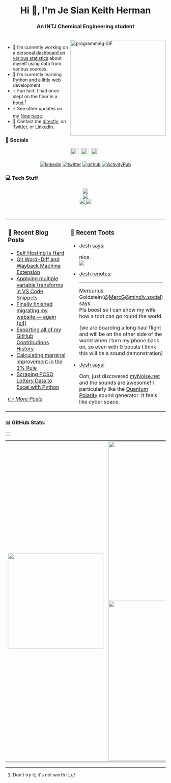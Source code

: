 <h1 align="center">Hi 👋, I'm Je Sian Keith Herman</h1>
<h3 align="center">An INTJ Chemical Engineering student</h3><br>
<img align="right" src="https://github.com/jskherman/jskherman/assets/68434444/6d0eeb9f-cf5f-407b-8e2f-da0c2ffc79a3" alt="programming GIF" height=300 />

- 🔭  I’m currently working on a [personal dashboard on various statistics](https://howis.jskherman.com) about myself using data from various sources.<br>
- 🌱  I’m currently learning Python and a little web development<br>
- 💡  Fun fact: I had once slept on the floor in a hotel.[^1]<br>
- ⚡  See other updates on my [Now page](https://www.jskherman.com/now).<br>
- 📧  Contact me [directly](https://www.jskherman.com/about/#contact-me), on [Twitter](https://twitter.com/jskherman), or [LinkedIn](https://linkedin.com/in/jskherman).

[^1]: Don't try it; it's not worth it.

### 💬 Socials

<div align="center">

<a href="https://www.jskherman.com" target="_blank"><img src="https://img.shields.io/website?down_message=offline&style=for-the-badge&up_message=online&url=https%3A%2F%2Fwww.jskherman.com" height="25" alt="website" /></a>&nbsp;
<a href="https://github.com/jskherman"><img src="https://komarev.com/ghpvc/?username=jskherman&style=for-the-badge&label=PROFILE+VIEWS" height="25" alt="views count" /></a>&nbsp;
<a href="https://paypal.me/jskherman" target="_blank"><img src="https://img.shields.io/badge/PayPal-00457C?style=for-the-badge&logo=paypal&logoColor=white" height="25" alt="paypal" /></a>&nbsp;

<a href="https://linkedin.com/in/jskherman" target="_blank"><img src="https://skillicons.dev/icons?i=linkedin" alt="linkedin" /></a>
<a href="https://twitter.com/jskherman" target="_blank"><img src="https://skillicons.dev/icons?i=twitter" alt="twitter" /></a>
<a href="https://github.com/jskherman" target="_blank"><img src="https://skillicons.dev/icons?i=github" alt="github" /></a>
<a href="https://calckey.social/@jskherman" target="_blank"><img src="https://skillicons.dev/icons?i=mastodon" alt="ActivityPub" /></a>

</div>

### 💻 Tech Stuff

<p align="center">
  <a href="https://www.jskherman.com" target="_blank">
    <img src="https://skillicons.dev/icons?i=vscode,cloudflare,netlify,docker,html,css,latex" />
    <br>
    <img src="https://skillicons.dev/icons?i=git,regex,matlab,octave,postgres,python,bots" />
    <br>
    <img src="https://img.shields.io/badge/Plotly-%233F4F75.svg?style=flat&logo=plotly&logoColor=white" />
    <img src="https://img.shields.io/badge/pandas-%23150458.svg?style=flat&logo=pandas&logoColor=white" />
  </a>
</p>
<br>

<table><tr><td valign="top" width="55%">

### 📝 Recent Blog Posts

<!-- BLOG-POST-LIST:START -->
- [Self Hosting Is Hard](https://www.jskherman.com/blog/self-hosting-is-hard/)
- [Git Word-Diff and Wayback Machine Extension](https://www.jskherman.com/til/git-wayback/)
- [Applying multiple variable transforms in VS Code Snippets](https://www.jskherman.com/til/2023-05-24_vscode-snippets/)
- [Finally finished migrating my website — again &lpar;x4&rpar;](https://www.jskherman.com/blog/migrating-sites/)
- [Exporting all of my GitHub Contributions History](https://www.jskherman.com/blog/github-contributions/)
- [Calculating marginal improvement in the 1% Rule](https://www.jskherman.com/til/2022-11-10_marginal-improvement/)
- [Scraping PCSO Lottery Data to Excel with Python](https://www.jskherman.com/blog/lotto-data/)
<!-- BLOG-POST-LIST:END -->

[👉 *More Posts*](https://www.jskherman.com/)
 
</td>
<!-- <td valign="top" width="50%">

### 🔖 A Random Three Body Simulation

</td> -->

<td valign="top" width="45%">

### 🎺 Recent Toots

<ul>
<!-- TOOT-LIST:START -->
<li><a href='https://calckey.social/notes/9hacgn7klf11d48z' target='_blank'>Jesh says: </a><p>

nice. <br><img src="https://storage.serverius.net/ffmedia:social/social/c1ff0329-ba0b-4023-b080-8ef1ca5ac593.png"> <span class="new_note with_img"></span></p></li>
<li><a href='https://calckey.social/notes/9ha95ppstgnjbs7u' target='_blank'>Jesh renotes: </a><p>

 <span class="renote_note without_img"></span><hr>Mercurius Goldstein(@MercG@mindly.social) says: <br>Pls boost so I can show my wife how a toot can go round the world
 
(we are boarding a long haul flight and will be on the other side of the world when I turn my phone back on, so even with 0 boosts I think this will be a sound demonstration)</p></li>
<li><a href='https://calckey.social/notes/9ha5pkyltppkdcv6' target='_blank'>Jesh says: </a><p>

Ooh, just discovered [myNoise.net](https://mynoise.net) and the sounds are awesome! I particularly like the [Quantum Polarity](https://mynoise.net/NoiseMachines/coolQuantifyMusicGenerator.php?l=50505050505050505050&d=14&title=Quantum%20Polarity) sound generator. It feels like cyber space. <span class="new_note without_img"></span></p></li><!-- TOOT-LIST:END -->
</ul>

</td>
</tr></table>

<!-- ### ✍️ Random Quote -->
<!-- ![](https://quotes-github-readme.vercel.app/api?type=horizontal&theme=dark) -->

### 📊 GitHub Stats:

<!-- ![](https://github-readme-stats.vercel.app/api?username=jskherman&theme=chartreuse-dark&hide_border=false&include_all_commits=true&count_private=true)<br/> -->

<table><td></td></table>

<table>
  <tr>
    <td><img src='https://readme-stats-ten-alpha.vercel.app/api/top-langs/?username=jskherman&theme=dark&hide_border=true&include_all_commits=true&count_private=true' height='300px'></th>
    <td><img src='https://github-readme-streak-stats.herokuapp.com/?user=jskherman&theme=dark&hide_border=true' width='500px'><br><img src='https://readme-stats-ten-alpha.vercel.app/api?username=jskherman&rank_icon=github&theme=dark&hide_border=true&show_icons=true' width='500px'></td>
  </tr>
</table>
